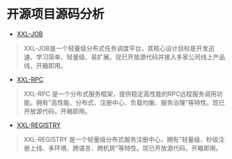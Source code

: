 # 开源项目源码分析

- [XXL-JOB](https://github.com/zanghongmin/Source-Code-Reading-for-100-Projects/blob/master/docs/XXL-JOB.md)  
> XXL-JOB是一个轻量级分布式任务调度平台，其核心设计目标是开发迅速、学习简单、轻量级、易扩展。现已开放源代码并接入多家公司线上产品线，开箱即用。
- [XXL-RPC](https://github.com/zanghongmin/Source-Code-Reading-for-100-Projects/blob/master/docs/XXL-RPC.md)  
> XXL-RPC 是一个分布式服务框架，提供稳定高性能的RPC远程服务调用功能。拥有"高性能、分布式、注册中心、负载均衡、服务治理"等特性。现已开放源代码，开箱即用。
- [XXL-REGISTRY](https://github.com/zanghongmin/Source-Code-Reading-for-100-Projects/blob/master/docs/XXL-REGISTRY.md)  
> XXL-REGISTRY 是一个轻量级分布式服务注册中心，拥有"轻量级、秒级注册上线、多环境、跨语言、跨机房"等特性。现已开放源代码，开箱即用。



